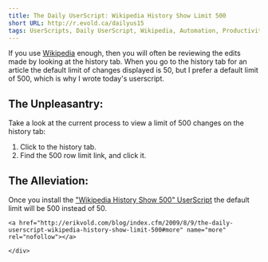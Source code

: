 ```yaml
---
title: The Daily UserScript: Wikipedia History Show Limit 500
short URL: http://r.evold.ca/dailyus15
tags: UserScripts, Daily UserScript, Wikipedia, Automation, Productivity
---
```

If you use <a title="Wikipedia" rel="external nofollow" rev="vote-for" target="_blank" href="http://wikipedia.org">Wikipedia</a> enough, then you will often be reviewing the edits made by looking at the history tab.
When you go to the history tab for an article the default limit of changes displayed is 50, but I prefer a default limit of 500, which is why I wrote today's userscript.
</p>

<h2>The Unpleasantry:</h2>
<p>
Take a look at the current process to view a limit of 500 changes on the history tab:
</p><ol>
<li>Click to the history tab.</li>
<li>Find the 500 row limit link, and click it.</li>
</ol>
<p></p>

<h2>The Alleviation:</h2>
<p>
Once you install the <a href="http://userscripts.org/scripts/show/55334" title="Wikipedia History Show 500" rel="external nofollow" target="_blank" rev="vote-for">"Wikipedia History Show 500" UserScript</a> the default limit will be 500 instead of 50.
</p>

  	<a href="http://erikvold.com/blog/index.cfm/2009/8/9/the-daily-userscript-wikipedia-history-show-limit-500#more" name="more" rel="nofollow"></a>
		
	</div>
	
<script type="text/javascript">
google_ad_client = "pub-5964377618444056";
google_ad_slot = "9885673634";
google_ad_width = 468;
google_ad_height = 60;
</script>
<script type="text/javascript" src="http://pagead2.googlesyndication.com/pagead/show_ads.js"></script><ins style="display:inline-table;border:none;height:60px;margin:0;padding:0;position:relative;visibility:visible;width:468px">
